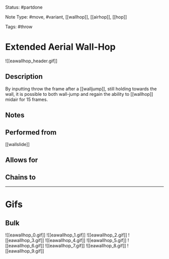 Status: #partdone

Note Type: #move, #variant, [[wallhop]], [[airhop]], [[hop]]

Tags: #throw

# Extended Aerial Wall-Hop
![[eawallhop_header.gif]]
## Description
By inputting throw the frame after a [[walljump]], still holding towards the wall, it is possible to both wall-jump and regain the ability to [[wallhop]] midair for 15 frames.

## Notes


## Performed from
[[wallslide]]

## Allows for


## Chains to


___
# Gifs
## Bulk
![[eawallhop_0.gif]]
![[eawallhop_1.gif]]
![[eawallhop_2.gif]]
![[eawallhop_3.gif]]
![[eawallhop_4.gif]]
![[eawallhop_5.gif]]
![[eawallhop_6.gif]]
![[eawallhop_7.gif]]
![[eawallhop_8.gif]]
![[eawallhop_9.gif]]
